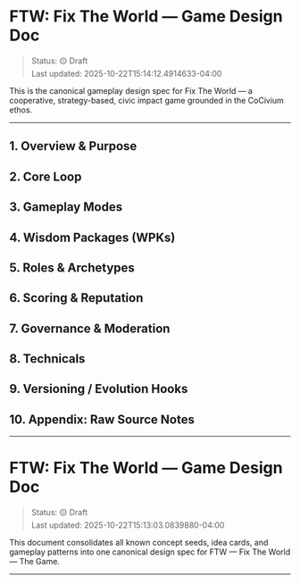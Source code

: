 # FTW: Fix The World — Game Design Doc

> Status: 🟡 Draft  
> Last updated: 2025-10-22T15:14:12.4914633-04:00

This is the canonical gameplay design spec for Fix The World — a cooperative, strategy-based, civic impact game grounded in the CoCivium ethos.

---

## 1. Overview & Purpose

## 2. Core Loop

## 3. Gameplay Modes

## 4. Wisdom Packages (WPKs)

## 5. Roles & Archetypes

## 6. Scoring & Reputation

## 7. Governance & Moderation

## 8. Technicals

## 9. Versioning / Evolution Hooks

## 10. Appendix: Raw Source Notes

---
# FTW: Fix The World — Game Design Doc

> Status: 🟡 Draft  
> Last updated: 2025-10-22T15:13:03.0839880-04:00

This document consolidates all known concept seeds, idea cards, and gameplay patterns into one canonical design spec for FTW — Fix The World — The Game.

---

